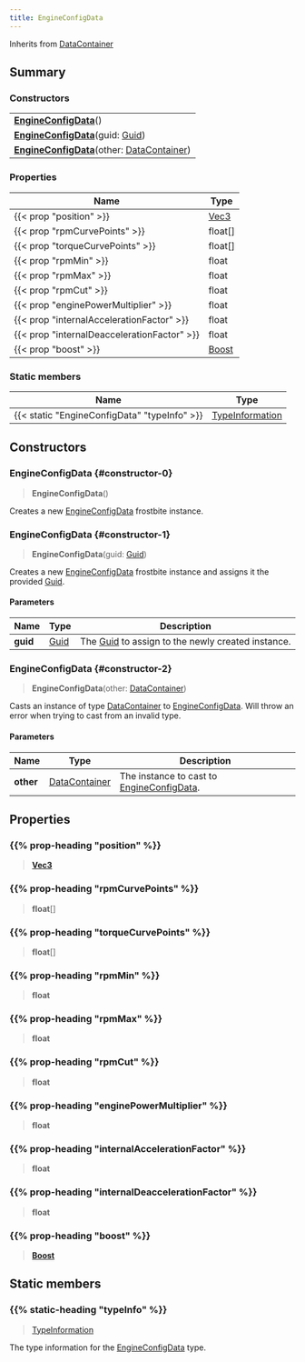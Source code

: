 ```yaml
---
title: EngineConfigData
---
```


Inherits from 
[DataContainer](/vext/ref/shared/class/datacontainer)

## Summary
### Constructors
| |
| ----------- |
| **[EngineConfigData](#constructor-0)**() |
| **[EngineConfigData](#constructor-1)**(guid: [Guid](/vext/ref/shared/class/guid)) |
| **[EngineConfigData](#constructor-2)**(other: [DataContainer](/vext/ref/shared/class/datacontainer)) |

### Properties
| Name | Type |
| ---- | ---- |
| {{< prop "position" >}} | [Vec3](/vext/ref/shared/class/vec3) |
| {{< prop "rpmCurvePoints" >}} | float[] |
| {{< prop "torqueCurvePoints" >}} | float[] |
| {{< prop "rpmMin" >}} | float |
| {{< prop "rpmMax" >}} | float |
| {{< prop "rpmCut" >}} | float |
| {{< prop "enginePowerMultiplier" >}} | float |
| {{< prop "internalAccelerationFactor" >}} | float |
| {{< prop "internalDeaccelerationFactor" >}} | float |
| {{< prop "boost" >}} | [Boost](/vext/ref/fb/boost) |

### Static members
| Name | Type |
| ---- | ---- |
| {{< static "EngineConfigData" "typeInfo" >}} | [TypeInformation](/vext/ref/shared/class/typeinformation) |

## Constructors
### EngineConfigData {#constructor-0}
> **EngineConfigData**()

Creates a new [EngineConfigData](/vext/ref/fb/engineconfigdata) frostbite instance.

### EngineConfigData {#constructor-1}
> **EngineConfigData**(guid: [Guid](/vext/ref/shared/class/guid))

Creates a new [EngineConfigData](/vext/ref/fb/engineconfigdata) frostbite instance and assigns it the provided [Guid](/vext/ref/shared/class/guid).

#### Parameters
| Name | Type | Description |
| ---- | ---- | ----------- |
| **guid** | [Guid](/vext/ref/shared/class/guid) | The [Guid](/vext/ref/shared/class/guid) to assign to the newly created instance. |

### EngineConfigData {#constructor-2}
> **EngineConfigData**(other: [DataContainer](/vext/ref/shared/class/datacontainer))

Casts an instance of type [DataContainer](/vext/ref/shared/class/datacontainer) to [EngineConfigData](/vext/ref/fb/engineconfigdata). Will throw an error when trying to cast from an invalid type.

#### Parameters
| Name | Type | Description |
| ---- | ---- | ----------- |
| **other** | [DataContainer](/vext/ref/shared/class/datacontainer) | The instance to cast to [EngineConfigData](/vext/ref/fb/engineconfigdata). |

## Properties
### {{% prop-heading "position" %}}
> **[Vec3](/vext/ref/shared/class/vec3)**

### {{% prop-heading "rpmCurvePoints" %}}
> **float**[]

### {{% prop-heading "torqueCurvePoints" %}}
> **float**[]

### {{% prop-heading "rpmMin" %}}
> **float**

### {{% prop-heading "rpmMax" %}}
> **float**

### {{% prop-heading "rpmCut" %}}
> **float**

### {{% prop-heading "enginePowerMultiplier" %}}
> **float**

### {{% prop-heading "internalAccelerationFactor" %}}
> **float**

### {{% prop-heading "internalDeaccelerationFactor" %}}
> **float**

### {{% prop-heading "boost" %}}
> **[Boost](/vext/ref/fb/boost)**

## Static members
### {{% static-heading "typeInfo" %}}
> [TypeInformation](/vext/ref/shared/class/typeinformation)

The type information for the [EngineConfigData](/vext/ref/fb/engineconfigdata) type.

